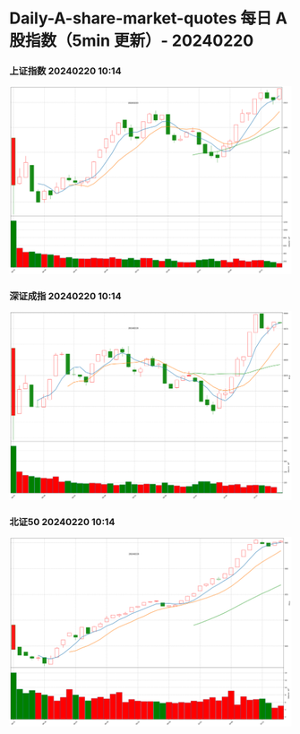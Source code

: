 
# Daily-A-share-market-quotes 每日 A 股指数（5min 更新）- 20240220

### 上证指数 20240220 10:14
![](./fig/2024/2/20240220-sh000001.png)

### 深证成指 20240220 10:14
![](./fig/2024/2/20240220-sz399001.png)

### 北证50 20240220 10:14
![](./fig/2024/2/20240220-bj899050.png)
